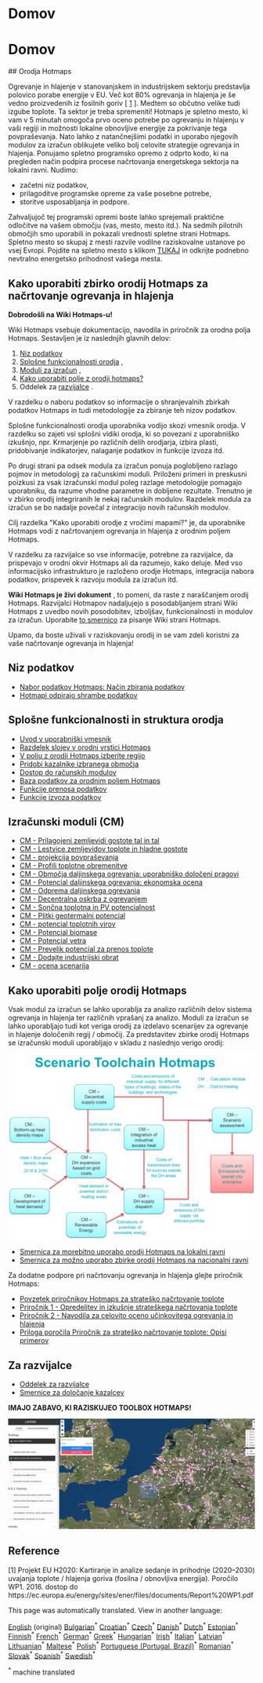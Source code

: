 <h1> <a class="anchor" id="home" href="#home"><i class="fa fa-link"></i></a> Domov </h1><h1> <a class="anchor" id="home" href="#home"><i class="fa fa-link"></i></a> Domov </h1> ## Orodja Hotmaps <p> Ogrevanje in hlajenje v stanovanjskem in industrijskem sektorju predstavlja polovico porabe energije v EU. Več kot 80% ogrevanja in hlajenja je še vedno proizvedenih iz fosilnih goriv [ <a href="#references">1</a> ]. Medtem so občutno velike tudi izgube toplote. Ta sektor je treba spremeniti! Hotmaps je spletno mesto, ki vam v 5 minutah omogoča prvo oceno potrebe po ogrevanju in hlajenju v vaši regiji in možnosti lokalne obnovljive energije za pokrivanje tega povpraševanja. Nato lahko z natančnejšimi podatki in uporabo njegovih modulov za izračun oblikujete veliko bolj celovite strategije ogrevanja in hlajenja. Ponujamo spletno programsko opremo z odprto kodo, ki na pregleden način podpira procese načrtovanja energetskega sektorja na lokalni ravni. Nudimo: </p><ul><li> začetni niz podatkov, </li><li> prilagoditve programske opreme za vaše posebne potrebe, </li><li> storitve usposabljanja in podpore. </li></ul><p> Zahvaljujoč tej programski opremi boste lahko sprejemali praktične odločitve na vašem območju (vas, mesto, mesto itd.). Na sedmih pilotnih območjih smo uporabili in pokazali vrednosti spletne strani Hotmaps. Spletno mesto so skupaj z mesti razvile vodilne raziskovalne ustanove po vsej Evropi. Pojdite na spletno mesto s klikom <a href="https://www.hotmaps.hevs.ch/map">TUKAJ</a> in odkrijte podnebno nevtralno energetsko prihodnost vašega mesta. </p><h2> <a class="anchor" id="how-to-use-the-hotmaps-toolbox-for-heating-and-cooling-planning" href="#how-to-use-the-hotmaps-toolbox-for-heating-and-cooling-planning"><i class="fa fa-link"></i></a> Kako uporabiti zbirko orodij Hotmaps za načrtovanje ogrevanja in hlajenja </h2><p> <strong>Dobrodošli na Wiki Hotmaps-u!</strong> </p><p> Wiki Hotmaps vsebuje dokumentacijo, navodila in priročnik za orodna polja Hotmaps. Sestavljen je iz naslednjih glavnih delov: </p><ol><li> <a href="#data-sets">Niz podatkov</a> </li><li> <a href="#general-tool-functionalities-and-structure">Splošne funkcionalnosti orodja</a> , </li><li> <a href="#calculation-modules-cm">Moduli za izračun</a> , </li><li> <a href="#how-to-apply-hotmaps-toolbox">Kako uporabiti polje z orodji hotmaps?</a> </li><li> Oddelek za <a href="#for-developers">razvijalce</a> . </li></ol><p> V razdelku o naboru podatkov so informacije o shranjevalnih zbirkah podatkov Hotmaps in tudi metodologije za zbiranje teh nizov podatkov. </p><p> Splošne funkcionalnosti orodja uporabnika vodijo skozi vmesnik orodja. V razdelku so zajeti vsi splošni vidiki orodja, ki so povezani z uporabniško izkušnjo, npr. Krmarjenje po različnih delih orodjarja, izbira plasti, pridobivanje indikatorjev, nalaganje podatkov in funkcije izvoza itd. </p><p> Po drugi strani pa odsek modula za izračun ponuja poglobljeno razlago pojmov in metodologij za računskimi moduli. Priloženi primeri in preskusni poizkusi za vsak izračunski modul poleg razlage metodologije pomagajo uporabniku, da razume vhodne parametre in dobljene rezultate. Trenutno je v zbirko orodij integriranih le nekaj računskih modulov. Razdelek modula za izračun se bo nadalje povečal z integracijo novih računskih modulov. </p><p> Cilj razdelka &quot;Kako uporabiti orodje z vročimi mapami?&quot; je, da uporabnike Hotmaps vodi z načrtovanjem ogrevanja in hlajenja z orodnim poljem Hotmaps. </p><p> V razdelku za razvijalce so vse informacije, potrebne za razvijalce, da prispevajo v orodni okvir Hotmaps ali da razumejo, kako deluje. Med vso informacijsko infrastrukturo je razloženo orodje Hotmaps, integracija nabora podatkov, prispevek k razvoju modula za izračun itd. </p><p> <strong>Wiki Hotmaps je živi dokument</strong> , to pomeni, da raste z naraščanjem orodij Hotmaps. Razvijalci Hotmapov nadaljujejo s posodabljanjem strani Wiki Hotmaps z uvedbo novih posodobitev, izboljšav, funkcionalnosti in modulov za izračun. Uporabite <a href="Guidelines-for-writing-a-Hotmaps-Wiki-page">to smernico</a> za pisanje Wiki strani Hotmaps. </p><p> Upamo, da boste uživali v raziskovanju orodij in se vam zdeli koristni za vaše načrtovanje ogrevanja in hlajenja! </p><h2> <a class="anchor" id="data-sets" href="#data-sets"><i class="fa fa-link"></i></a> Niz podatkov </h2><ul><li> <a href="Hotmaps-data-set-method-of-data-collection">Nabor podatkov Hotmaps: Način zbiranja podatkov</a> </li><li> <a href="Hotmaps-open-data-repositories">Hotmapi odpirajo shrambe podatkov</a> </li></ul><h2> <a class="anchor" id="general-tool-functionalities-and-structure" href="#general-tool-functionalities-and-structure"><i class="fa fa-link"></i></a> Splošne funkcionalnosti in struktura orodja </h2><ul><li> <a href="Introduction-to-user-interface">Uvod v uporabniški vmesnik</a> </li><li> <a href="Layers-section-in-the-Hotmaps-toolbox">Razdelek slojev v orodni vrstici Hotmaps</a> </li><li> <a href="Select-a-region-in-the-Hotmaps-toolbox">V polju z orodji Hotmaps izberite regijo</a> </li><li> <a href="Retrieve-indicators-of-a-selected-area">Pridobi kazalnike izbranega območja</a> </li><li> <a href="Access-to-calculation-modules">Dostop do računskih modulov</a> </li><li> <a href="Database-behind-the-Hotmaps-toolbox">Baza podatkov za orodnim poljem Hotmaps</a> </li><li> <a href="Data-upload-functionalities">Funkcije prenosa podatkov</a> </li><li> <a href="Data-export-functionalities">Funkcije izvoza podatkov</a> </li></ul><h2> <a class="anchor" id="calculation-modules-cm" href="#calculation-modules-cm"><i class="fa fa-link"></i></a> Izračunski moduli (CM) </h2><ul><li> <a href="CM-Customized-heat-and-floor-area-density-maps">CM - Prilagojeni zemljevidi gostote tal in tal</a> </li><li> <a href="CM-Scale-heat-and-cool-density-maps">CM - Lestvice zemljevidov toplote in hladne gostote</a> </li><li> <a href="CM-Demand-projection">CM - projekcija povpraševanja</a> </li><li> <a href="CM-Heat-load-profiles">CM - Profili toplotne obremenitve</a> </li><li> <a href="CM-District-heating-potential-areas-user-defined-thresholds">CM - Območja daljinskega ogrevanja: uporabniško določeni pragovi</a> </li><li> <a href="CM-District-heating-potential-economic-assessment">CM - Potencial daljinskega ogrevanja: ekonomska ocena</a> </li><li> <a href="CM-District-heating-supply-dispatch">CM - Odprema daljinskega ogrevanja</a> </li><li> <a href="CM-Decentral-heating-supply">CM - Decentralna oskrba z ogrevanjem</a> </li><li> <a href="CM-Solar-thermal-and-PV-potential">CM - Sončna toplotna in PV potencialnost</a> </li><li> <a href="CM-Shallow-geothermal-potential">CM - Plitki geotermalni potencial</a> </li><li> <a href="CM-Heat-source-potential">CM - potencial toplotnih virov</a> </li><li> <a href="CM-Biomass-potential">CM - Potencial biomase</a> </li><li> <a href="CM-Wind-potential">CM - Potencial vetra</a> </li><li> <a href="CM-Excess-heat-transport-potential">CM - Prevelik potencial za prenos toplote</a> </li><li> <a href="CM-add-industry-plant">CM - Dodajte industrijski obrat</a> </li><li> <a href="CM-Scenario-assessment">CM - ocena scenarija</a> </li></ul><h2> <a class="anchor" id="how-to-apply-hotmaps-toolbox" href="#how-to-apply-hotmaps-toolbox"><i class="fa fa-link"></i></a> Kako uporabiti polje orodij Hotmaps </h2><p> Vsak modul za izračun se lahko uporablja za analizo različnih delov sistema ogrevanja in hlajenja ter različnih vprašanj za analizo. Moduli za izračun se lahko uporabljajo tudi kot veriga orodij za izdelavo scenarijev za ogrevanje in hlajenje določenih regij / območij. Za predstavitev zbirke orodij Hotmaps se izračunski moduli uporabljajo v skladu z naslednjo verigo orodij: </p><p><img alt="" src="https://github.com/HotMaps/hotmaps_wiki/blob/master/Images/Hotmaps_toolchain_2019-05-09.png"/></p><ul><li> <a href="GL-local">Smernica za morebitno uporabo orodij Hotmaps na lokalni ravni</a> </li><li> <a href="GL-national">Smernica za možno uporabo zbirke orodij Hotmaps na nacionalni ravni</a> </li></ul><p> Za dodatne podpore pri načrtovanju ogrevanja in hlajenja glejte priročnik Hotmaps: </p><ul><li> <a href="https://www.hotmaps-project.eu/wp-content/uploads/2019/04/Summary-Hotmaps-Handbook.pdf">Povzetek priročnikov Hotmaps za strateško načrtovanje toplote</a> </li><li> <a href="https://vbn.aau.dk/da/publications/definition-amp-experiences-of-strategic-heat-planning">Priročnik 1 - Opredelitev in izkušnje strateškega načrtovanja toplote</a> </li><li> <a href="https://vbn.aau.dk/da/publications/guidance-for-the-comprehensive-assessment-of-efficient-heating-an">Priročnik 2 - Navodila za celovito oceno učinkovitega ogrevanja in hlajenja</a> </li><li> <a href="https://vbn.aau.dk/da/publications/appendix-report-to-the-hotmaps-handbook-for-strategic-heat-planni">Priloga poročila Priročnik za strateško načrtovanje toplote: Opisi primerov</a> </li></ul><h2> <a class="anchor" id="for-developers" href="#for-developers"><i class="fa fa-link"></i></a> Za razvijalce </h2><ul><li> <a href="Developers">Oddelek za razvijalce</a> </li><li> <a href="Guidelines-for-defining-indicators">Smernice za določanje kazalcev</a> </li></ul><p> <strong>IMAJO ZABAVO, KI RAZISKUJEO TOOLBOX HOTMAPS!</strong> </p><p><img alt="" src="https://github.com/HotMaps/hotmaps_wiki/blob/master/Images/Hotmaps_test.JPG"/></p><h2> <a class="anchor" id="references" href="#references"><i class="fa fa-link"></i></a> Reference </h2><p> [1] Projekt EU H2020: Kartiranje in analize sedanje in prihodnje (2020–2030) uvajanja toplote / hlajenja goriva (fosilna / obnovljiva energija). Poročilo WP1. 2016. dostop do https://ec.europa.eu/energy/sites/ener/files/documents/Report%20WP1.pdf </p>
<!--- THIS IS A SUPER UNIQUE IDENTIFIER -->

This page was automatically translated. View in another language:

[English](../en/Home) (original) [Bulgarian](../bg/Home)<sup>\*</sup> [Croatian](../hr/Home)<sup>\*</sup> [Czech](../cs/Home)<sup>\*</sup> [Danish](../da/Home)<sup>\*</sup> [Dutch](../nl/Home)<sup>\*</sup> [Estonian](../et/Home)<sup>\*</sup> [Finnish](../fi/Home)<sup>\*</sup> [French](../fr/Home)<sup>\*</sup> [German](../de/Home)<sup>\*</sup> [Greek](../el/Home)<sup>\*</sup> [Hungarian](../hu/Home)<sup>\*</sup> [Irish](../ga/Home)<sup>\*</sup> [Italian](../it/Home)<sup>\*</sup> [Latvian](../lv/Home)<sup>\*</sup> [Lithuanian](../lt/Home)<sup>\*</sup> [Maltese](../mt/Home)<sup>\*</sup> [Polish](../pl/Home)<sup>\*</sup> [Portuguese (Portugal, Brazil)](../pt/Home)<sup>\*</sup> [Romanian](../ro/Home)<sup>\*</sup> [Slovak](../sk/Home)<sup>\*</sup>  [Spanish](../es/Home)<sup>\*</sup> [Swedish](../sv/Home)<sup>\*</sup> 

<sup>\*</sup> machine translated

